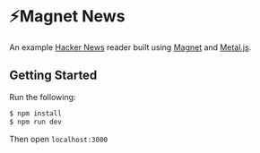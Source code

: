 # ⚡Magnet News

An example [Hacker News](https://news.ycombinator.com/) reader built using
[Magnet](https://github.com/wedeploy/magnet) and [Metal.js](https://github.com/metal/metal.js).

## Getting Started

Run the following:

```sh
$ npm install
$ npm run dev
```

Then open `localhost:3000`
